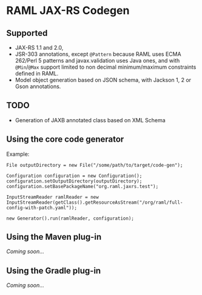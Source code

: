 # RAML JAX-RS Codegen

## Supported

- JAX-RS 1.1 and 2.0,
- JSR-303 annotations, except `@Pattern` because RAML uses ECMA 262/Perl 5 patterns and javax.validation uses Java ones,
and with `@Min`/`@Max` support limited to non decimal minimum/maximum constraints defined in RAML.
- Model object generation based on JSON schema, with Jackson 1, 2 or Gson annotations.


## TODO

- Generation of JAXB annotated class based on XML Schema


## Using the core code generator

Example:

    File outputDirectory = new File("/some/path/to/target/code-gen");

    Configuration configuration = new Configuration();
    configuration.setOutputDirectory(outputDirectory);
    configuration.setBasePackageName("org.raml.jaxrs.test");

    InputStreamReader ramlReader = new InputStreamReader(getClass().getResourceAsStream("/org/raml/full-config-with-patch.yaml"));

    new Generator().run(ramlReader, configuration);

## Using the Maven plug-in

_Coming soon..._

## Using the Gradle plug-in

_Coming soon..._


